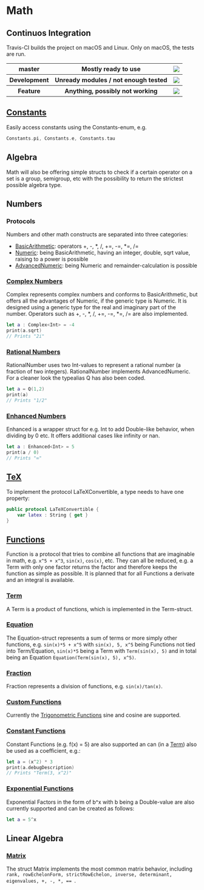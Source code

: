 # Math

## Continuos Integration

Travis-CI builds the project on macOS and Linux. 
Only on macOS, the tests are run.

<table>
    <tr> 
        <th>master</th>
        <th>Mostly ready to use</th>
        <th> <a href="https://travis-ci.org/pauljohanneskraft/Math/branches"> <img src="https://travis-ci.org/pauljohanneskraft/Math.svg?branch=master"> </a> </th>
    </tr>
    <tr> 
        <th>Development</th>
        <th>Unready modules / not enough tested</th>
        <th> <a href="https://travis-ci.org/pauljohanneskraft/Math/branches"> <img src="https://travis-ci.org/pauljohanneskraft/Math.svg?branch=Development"> </a> </th>
    </tr>
    <tr> 
        <th>Feature</th>
        <th>Anything, possibly not working</th>
        <th> <a href="https://travis-ci.org/pauljohanneskraft/Math/branches"> <img src="https://travis-ci.org/pauljohanneskraft/Math.svg?branch=Feature"> </a> </th>
    </tr>
</table>

## [Constants](https://github.com/pauljohanneskraft/Math/tree/master/Math/Constants.swift)

Easily access constants using the Constants-enum, e.g. 
```swift 
Constants.pi, Constants.e, Constants.tau
```

## Algebra

Math will also be offering simple structs to check if a certain operator on a set is a group, semigroup, etc with the possibility to return the strictest possible algebra type.

## Numbers

### Protocols

Numbers and other math constructs are separated into three categories:

- [BasicArithmetic](https://github.com/pauljohanneskraft/Math/tree/master/Math/BasicArithmetic.swift): operators +, -, *, /, +=, -=, *=, /=
- [Numeric](https://github.com/pauljohanneskraft/Math/tree/master/Math/Numeric.swift): being BasicArithmetic, having an integer, double, sqrt value, raising to a power is possible
- [AdvancedNumeric](https://github.com/pauljohanneskraft/Math/tree/master/Math/AdvancedNumeric.swift): being Numeric and remainder-calculation is possible

### [Complex Numbers](https://github.com/pauljohanneskraft/Math/tree/master/Math/Complex.swift)

Complex represents complex numbers and conforms to BasicArithmetic, but offers all the advantages of Numeric, if the generic type is Numeric. It is designed using a generic type for the real and imaginary part of the number. Operators such as +, -, *, /, +=, -=, *=, /= are also implemented.

```swift
let a : Complex<Int> = -4
print(a.sqrt)
// Prints "2i"
```

### [Rational Numbers](https://github.com/pauljohanneskraft/Math/tree/master/Math/RationalNumber.swift)

RationalNumber uses two Int-values to represent a rational number (a fraction of two integers). RationalNumber implements AdvancedNumeric. For a cleaner look the typealias Q has also been coded.

```swift
let a = Q(1,2)
print(a)
// Prints "1/2"
```

### [Enhanced Numbers](https://github.com/pauljohanneskraft/Math/tree/master/Math/EnhancedNumber.swift)

Enhanced is a wrapper struct for e.g. Int to add Double-like behavior, when dividing by 0 etc. It offers additional cases like infinity or nan.

```swift
let a : Enhanced<Int> = 5
print(a / 0)
// Prints "∞"
```

## [TeX](https://github.com/pauljohanneskraft/Math/tree/master/Math/LaTeXConvertible.swift)

To implement the protocol LaTeXConvertible, a type needs to have one property:

```swift
public protocol LaTeXConvertible {
    var latex : String { get }
}
```

## [Functions](https://github.com/pauljohanneskraft/Math/tree/master/Math/Function.swift)

Function is a protocol that tries to combine all functions that are imaginable in math, e.g. ```x^5 + x^3```, ```sin(x)```, ```cos(x)```, etc.
They can all be reduced, e.g. a Term with only one factor returns the factor and therefore keeps the function as simple as possible. It is planned that for all Functions a derivate and an integral is available.

### [Term](https://github.com/pauljohanneskraft/Math/tree/master/Math/Term.swift)

A Term is a product of functions, which is implemented in the Term-struct.

### [Equation](https://github.com/pauljohanneskraft/Math/tree/master/Math/Equation.swift)

The Equation-struct represents a sum of terms or more simply other functions, e.g. ```sin(x)*5 + x^5``` with ```sin(x), 5, x^5``` being Functions not tied into Term/Equation, ```sin(x)*5``` being a Term with ```Term(sin(x), 5)``` and in total being an Equation ```Equation(Term(sin(x), 5), x^5)```.

### [Fraction](https://github.com/pauljohanneskraft/Math/tree/master/Math/Fraction.swift)

Fraction represents a division of functions, e.g. ```sin(x)/tan(x)```.

### [Custom Functions](https://github.com/pauljohanneskraft/Math/tree/master/Math/CustomFunction.swift)

Currently the [Trigonometric Functions](https://github.com/pauljohanneskraft/Math/tree/master/Math/TrigonometricFunctions.swift) sine and cosine are supported.

### [Constant Functions](https://github.com/pauljohanneskraft/Math/tree/master/Math/ConstantFunction.swift)

Constant Functions (e.g. f(x) = 5) are also supported an can (in a [Term](https://github.com/pauljohanneskraft/Math/tree/master/Math/Term.swift)) also be used as a coefficient, e.g.:

```swift
let a = (x^2) * 3
print(a.debugDescription)
// Prints "Term(3, x^2)"
```

### [Exponential Functions](https://github.com/pauljohanneskraft/Math/tree/master/Math/ExponentialFunction.swift) 

Exponential Factors in the form of b^x with b being a Double-value are also currently supported and can be created as follows:

```swift
let a = 5^x
```

## Linear Algebra

### [Matrix](https://github.com/pauljohanneskraft/Math/tree/master/Math/Matrix.swift)

The struct Matrix implements the most common matrix behavior, including ``` rank, rowEchelonForm, strictRowEchelon, inverse, determinant, eigenvalues, +, -, *, ==  ```.



